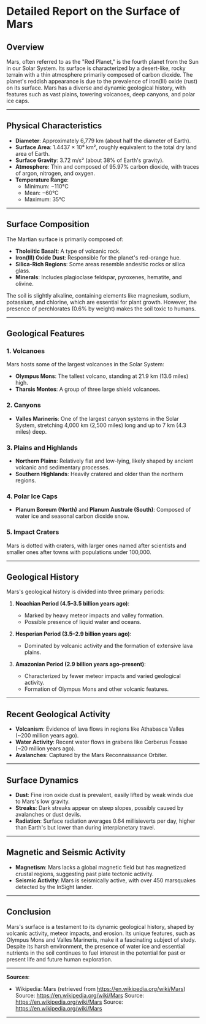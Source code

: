 # Detailed Report on the Surface of Mars

## Overview
Mars, often referred to as the "Red Planet," is the fourth planet from the Sun in our Solar System. Its surface is characterized by a desert-like, rocky terrain with a thin atmosphere primarily composed of carbon dioxide. The planet's reddish appearance is due to the prevalence of iron(III) oxide (rust) on its surface. Mars has a diverse and dynamic geological history, with features such as vast plains, towering volcanoes, deep canyons, and polar ice caps.

---

## Physical Characteristics
- **Diameter**: Approximately 6,779 km (about half the diameter of Earth).
- **Surface Area**: 1.4437 × 10⁸ km², roughly equivalent to the total dry land area of Earth.
- **Surface Gravity**: 3.72 m/s² (about 38% of Earth's gravity).
- **Atmosphere**: Thin and composed of 95.97% carbon dioxide, with traces of argon, nitrogen, and oxygen.
- **Temperature Range**: 
  - Minimum: −110°C
  - Mean: −60°C
  - Maximum: 35°C

---

## Surface Composition
The Martian surface is primarily composed of:
- **Tholeiitic Basalt**: A type of volcanic rock.
- **Iron(III) Oxide Dust**: Responsible for the planet's red-orange hue.
- **Silica-Rich Regions**: Some areas resemble andesitic rocks or silica glass.
- **Minerals**: Includes plagioclase feldspar, pyroxenes, hematite, and olivine.

The soil is slightly alkaline, containing elements like magnesium, sodium, potassium, and chlorine, which are essential for plant growth. However, the presence of perchlorates (0.6% by weight) makes the soil toxic to humans.

---

## Geological Features

### 1. **Volcanoes**
Mars hosts some of the largest volcanoes in the Solar System:
- **Olympus Mons**: The tallest volcano, standing at 21.9 km (13.6 miles) high.
- **Tharsis Montes**: A group of three large shield volcanoes.

### 2. **Canyons**
- **Valles Marineris**: One of the largest canyon systems in the Solar System, stretching 4,000 km (2,500 miles) long and up to 7 km (4.3 miles) deep.

### 3. **Plains and Highlands**
- **Northern Plains**: Relatively flat and low-lying, likely shaped by ancient volcanic and sedimentary processes.
- **Southern Highlands**: Heavily cratered and older than the northern regions.

### 4. **Polar Ice Caps**
- **Planum Boreum (North)** and **Planum Australe (South)**: Composed of water ice and seasonal carbon dioxide snow.

### 5. **Impact Craters**
Mars is dotted with craters, with larger ones named after scientists and smaller ones after towns with populations under 100,000.

---

## Geological History
Mars's geological history is divided into three primary periods:
1. **Noachian Period (4.5–3.5 billion years ago)**:
   - Marked by heavy meteor impacts and valley formation.
   - Possible presence of liquid water and oceans.

2. **Hesperian Period (3.5–2.9 billion years ago)**:
   - Dominated by volcanic activity and the formation of extensive lava plains.

3. **Amazonian Period (2.9 billion years ago–present)**:
   - Characterized by fewer meteor impacts and varied geological activity.
   - Formation of Olympus Mons and other volcanic features.

---

## Recent Geological Activity
- **Volcanism**: Evidence of lava flows in regions like Athabasca Valles (~200 million years ago).
- **Water Activity**: Recent water flows in grabens like Cerberus Fossae (~20 million years ago).
- **Avalanches**: Captured by the Mars Reconnaissance Orbiter.

---

## Surface Dynamics
- **Dust**: Fine iron oxide dust is prevalent, easily lifted by weak winds due to Mars's low gravity.
- **Streaks**: Dark streaks appear on steep slopes, possibly caused by avalanches or dust devils.
- **Radiation**: Surface radiation averages 0.64 millisieverts per day, higher than Earth's but lower than during interplanetary travel.

---

## Magnetic and Seismic Activity
- **Magnetism**: Mars lacks a global magnetic field but has magnetized crustal regions, suggesting past plate tectonic activity.
- **Seismic Activity**: Mars is seismically active, with over 450 marsquakes detected by the InSight lander.

---

## Conclusion
Mars's surface is a testament to its dynamic geological history, shaped by volcanic activity, meteor impacts, and erosion. Its unique features, such as Olympus Mons and Valles Marineris, make it a fascinating subject of study. Despite its harsh environment, the presence of water ice and essential nutrients in the soil continues to fuel interest in the potential for past or present life and future human exploration.

---

**Sources**:  
- Wikipedia: Mars (retrieved from https://en.wikipedia.org/wiki/Mars)
Source: https://en.wikipedia.org/wiki/Mars
Source: https://en.wikipedia.org/wiki/Mars
Source: https://en.wikipedia.org/wiki/Mars
---